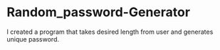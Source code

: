 # Random_password-Generator
I created a program that takes desired length from user and generates unique password. 
